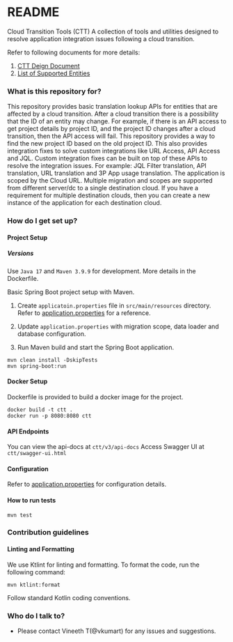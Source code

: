 # README #

Cloud Transition Tools (CTT)
A collection of tools and utilities designed to resolve application integration issues following a cloud transition.

Refer to following documents for more details:
1. [CTT Deign Document](https://hello.atlassian.net/wiki/spaces/CT5/pages/4102829269/RFC+Fixing+External+Integration+Post+Migration)
2. [List of Supported Entities](https://hello.atlassian.net/wiki/spaces/CT5/pages/4135101946/Jira+JQL+Fields+affected+by+ID+Mapping)

### What is this repository for? ###

This repository provides basic translation lookup APIs for entities that are affected by a cloud transition. After a
cloud transition there is a possibility that the ID of an entity may change.
For example, if there is an API access to get project details by project ID, and the project ID changes after a cloud
transition, then the API access will fail. This repository provides a way to find the new project ID based on the old
project ID. This also provides integration fixes to solve custom integrations like URL Access, API Access and JQL.
Custom integration fixes can be built on top of these APIs to resolve the integration issues.
For example: JQL Filter translation, API translation, URL translation and 3P App usage translation.
The application is scoped by the Cloud URL. Multiple migration and scopes are supported from different server/dc to a single destination cloud.
If you have a requirement for multiple destination clouds, then you can create a new instance of the application for each destination cloud.

### How do I get set up? ###

#### Project Setup

##### Versions

Use `Java 17` and `Maven 3.9.9` for development. More details in the Dockerfile.

Basic Spring Boot project setup with Maven.

1. Create `applicatoin.properties` file in `src/main/resources` directory. Refer to
   [application.properties](src/main/resources/application.properties.template) for a reference.

2. Update `application.properties` with migration scope, data loader and database configuration.

3. Run Maven build and start the Spring Boot application.

```
mvn clean install -DskipTests
mvn spring-boot:run
```

#### Docker Setup

Dockerfile is provided to build a docker image for the project.

```
docker build -t ctt .
docker run -p 8080:8080 ctt
```

#### API Endpoints

You can view the api-docs at `ctt/v3/api-docs`
Access Swagger UI at `ctt/swagger-ui.html`

#### Configuration

Refer to [application.properties](src/main/resources/application.properties.template) for configuration details.

#### How to run tests

```
mvn test
```

### Contribution guidelines ###
#### Linting and Formatting
We use Ktlint for linting and formatting. To format the code, run the following command:
```
mvn ktlint:format
```
Follow standard Kotlin coding conventions.

### Who do I talk to? ###

* Please contact Vineeth T(@vkumart) for any issues and suggestions.